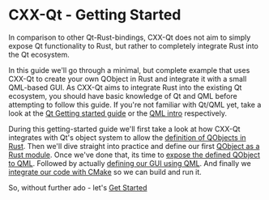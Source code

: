 <!--
SPDX-FileCopyrightText: 2022 Klarälvdalens Datakonsult AB, a KDAB Group company <info@kdab.com>
SPDX-FileContributor: Leon Matthes <leon.matthes@kdab.com>

SPDX-License-Identifier: MIT OR Apache-2.0
-->

# CXX-Qt - Getting Started

In comparison to other Qt-Rust-bindings, CXX-Qt does not aim to simply expose Qt functionality to Rust, but rather to completely integrate Rust into the Qt ecosystem.

In this guide we'll go through a minimal, but complete example that uses CXX-Qt to create your own QObject in Rust and integrate it with a small QML-based GUI.
As CXX-Qt aims to integrate Rust into the existing Qt ecosystem, you should have basic knowledge of Qt and QML before attempting to follow this guide.
If you're not familiar with Qt/QML yet, take a look at the [Qt Getting started guide](https://doc.qt.io/qt-5/gettingstarted.html) or the [QML intro](https://doc.qt.io/qt-5/qmlapplications.html) respectively.

During this getting-started guide we'll first take a look at how CXX-Qt integrates with Qt's object system to allow the [definition of QObjects in Rust](./1-qobjects-in-rust.md).
Then we'll dive straight into practice and define our first [QObject as a Rust module](./2-our-first-cxx-qt-module.md).
Once we've done that, its time to [expose the defined QObject to QML](./3-exposing-to-qml.md).
Followed by actually [defining our GUI using QML](./4-qml-gui.md).
And finally we [integrate our code with CMake](./5-cmake-integration.md) so we can build and run it.

So, without further ado - let's [Get Started](./1-qobjects-in-rust.md)
